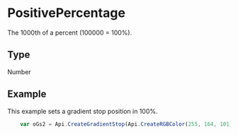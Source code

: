 # PositivePercentage

The 1000th of a percent (100000 = 100%).

## Type

Number

## Example

This example sets a gradient stop position in 100%.

```javascript
	var oGs2 = Api.CreateGradientStop(Api.CreateRGBColor(255, 164, 101), 100000);
```